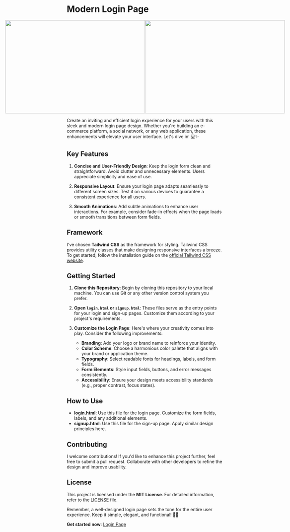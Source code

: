 # Modern Login Page
<div align="center" style="display:flex; justify-content: center;">
   <img width="450px" height="300px" src="https://tailwindflex.com/public/images/thumbnails/modern-login-page/canvas.min.webp?v=1">
   <img width="450px" height="300px" src="https://tailwindflex.com/public/images/thumbnails/modern-sign-up-page/canvas.min.webp?v=1">
</div>

Create an inviting and efficient login experience for your users with this sleek and modern login page design. Whether you're building an e-commerce platform, a social network, or any web application, these enhancements will elevate your user interface. Let's dive in! 💻✨

## Key Features

1. **Concise and User-Friendly Design**: Keep the login form clean and straightforward. Avoid clutter and unnecessary elements. Users appreciate simplicity and ease of use.

2. **Responsive Layout**: Ensure your login page adapts seamlessly to different screen sizes. Test it on various devices to guarantee a consistent experience for all users.

3. **Smooth Animations**: Add subtle animations to enhance user interactions. For example, consider fade-in effects when the page loads or smooth transitions between form fields.

## Framework

I've chosen **Tailwind CSS** as the framework for styling. Tailwind CSS provides utility classes that make designing responsive interfaces a breeze. To get started, follow the installation guide on the [official Tailwind CSS website](https://tailwindcss.com/docs/installation).

## Getting Started

1. **Clone this Repository**: Begin by cloning this repository to your local machine. You can use Git or any other version control system you prefer.

2. **Open `login.html` or `signup.html`**: These files serve as the entry points for your login and sign-up pages. Customize them according to your project's requirements.

3. **Customize the Login Page**: Here's where your creativity comes into play. Consider the following improvements:

   - **Branding**: Add your logo or brand name to reinforce your identity.
   - **Color Scheme**: Choose a harmonious color palette that aligns with your brand or application theme.
   - **Typography**: Select readable fonts for headings, labels, and form fields.
   - **Form Elements**: Style input fields, buttons, and error messages consistently.
   - **Accessibility**: Ensure your design meets accessibility standards (e.g., proper contrast, focus states).

## How to Use

- **login.html**: Use this file for the login page. Customize the form fields, labels, and any additional elements.
- **signup.html**: Use this file for the sign-up page. Apply similar design principles here.

## Contributing

I welcome contributions! If you'd like to enhance this project further, feel free to submit a pull request. Collaborate with other developers to refine the design and improve usability.

## License

This project is licensed under the **MIT License**. For detailed information, refer to the [LICENSE](./LICENSE) file.

Remember, a well-designed login page sets the tone for the entire user experience. Keep it simple, elegant, and functional! 🚀🔑

**Get started now**: [Login Page](https://tailwindcss.com/docs/installation)
